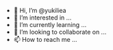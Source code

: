 - 👋 Hi, I’m @yukiliea
- 👀 I’m interested in ...
- 🌱 I’m currently learning ...
- 💞️ I’m looking to collaborate on ...
- 📫 How to reach me ...

<!---
yukiliea/yukiliea is a ✨ special ✨ repository because its `README.md` (this file) appears on your GitHub profile.
You can click the Preview link to take a look at your changes.
--->
